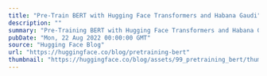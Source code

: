 ```yaml
---
title: "Pre-Train BERT with Hugging Face Transformers and Habana Gaudi"
description: ""
summary: "Pre-Training BERT with Hugging Face Transformers and Habana Gaudi In this Tutorial, you will learn h..."
pubDate: "Mon, 22 Aug 2022 00:00:00 GMT"
source: "Hugging Face Blog"
url: "https://huggingface.co/blog/pretraining-bert"
thumbnail: "https://huggingface.co/blog/assets/99_pretraining_bert/thumbnail.png"
---
```


